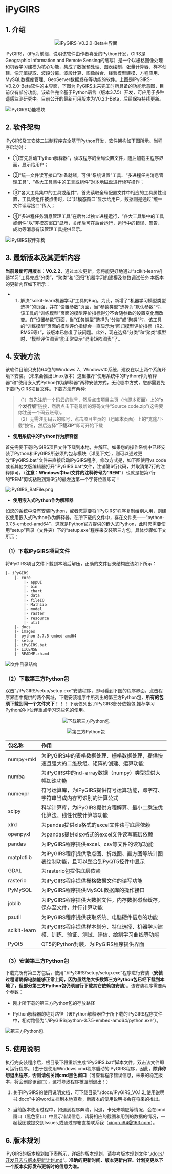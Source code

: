 # iPyGIRS

## **1. 介绍**

<div align=center>

![iPyGIRS-V0.2.0-Beta主界面](./images/iPyGIRS-V0.2.0-Beta.png)

</div>

iPyGIRS，（iPy为前缀，说明该软件由作者喜爱的Python开发，GIRS是Geographic Information and Remote Sensing的缩写）是一个以栅格图像处理和机器学习建模为核心功能，集成了数据预处理、图表绘制、张量计算器、样本创建、像元值提取、波段分离、波段计算、图像融合、经验模型建模、方程应用、MySQL数据库管理、GeoServer数据发布等功能的软件。上图是iPyGIRS-V0.2.0-Beta软件的主界面，下图为iPyGIRS未来完工时所具备的功能示意图，目前仅有部分功能。该软件完全基于Python语言（版本3.7.5）开发，可应用于多种遥感监测研究中。目前公开的最新可用版本为V0.2.1-Beta，后续保持持续更新。

![iPyGIRS功能模块](./images/iPyGIRS功能模块.png)

## **2. 软件架构**

iPyGIRS及其安装二进制程序完全基于Python开发，软件架构如下图所示。当程序启动时：

- ①首先启动“Python解释器”，读取程序的全局设置文件，随后加载主程序界面，显示给用户；

- ②“统一文件读写接口”准备就绪，可供“系统设置”工具、“多进程任务消息管理工具”、“各大工具集中的工具或组件”对本地磁盘进行读写操作；

- ③“各大工具集中的工具或组件”，首先读取全局配置文件中相应的工具属性设置，工具或组件被点击时，以“非模态窗口”显示给用户，数据则是通过“统一文件读写接口”传入；

- ④“多进程任务消息管理工具”在后台以独立进程运行，“各大工具集中的工具或组件”以“非模态窗口”显示，关闭后可在后台运行，运行中的错误、警告、成功等消息有该管理工具提供显示。

![iPyGIRS软件架构](./images/SoftwareArchitecture.png)

## **3. 最新版本及其更新内容**

**当前最新可用版本：V0.2.2**，通过本次更新，您将能更好地通过“scikit-learn机器学习”工具完成“分类”、“聚类”和“回归”机器学习的建模及参数调试任务 本版本的更新内容如下所示：

- 1. 解决“scikit-learn机器学习”工具的Bug。为此，新增了“机器学习模型类型选择”的页面，并在“设置参数”页面，当“参数类型”选择为“默认参数”时，该工具的“训练模型”页面的模型评价指标得分不会随参数的设置变化而改变。在“设置参数”页面，当“任务类型”选择为“分类”或“聚类”时，该工具的“训练模型”页面的模型评价指标会一直显示为“回归模型评价指标（R2、RMSE等）”，该版本已修复了该问题。此外，现在选择“分类”和“聚类”模型时，“模型评估图表”能正常显示“混淆矩阵图表”了。

## **4. 安装方法**

该软件目前只支持64位的Windows 7、Windows10系统，建议在以上两个系统环境下安装。（未来会推出Linux版本）这里推荐“使用系统中的Python作为解释器”和“使用嵌入式Python作为解释器”两种安装方式，无论哪中方式，您都需要先下载iPyGIRS项目文件。下载方法有两种:

>（1）首先注册一个码云的账号，然后点击项目主页（也即本页面）上的"**x个发行版**"链接，然后点击下载最新的源码文件“Source code.zip”(这需要你注册一个码云账号)。<br>
>（2）无需注册码云的账号，点击项目主页的（也即本页面）上的“克隆/下载”按钮，然后选择“**下载ZIP**"即可开始下载

- **使用系统中的Python作为解释器**

首先需要下载iPyGIRS项目文件下载到本地，并解压。如果您的操作系统中已经安装了Python和iPyGIRS所必须的包与模块（详见下文），则可以通过更改“iPyGIRS.bat”文件来直接启动iPyGIRS程序。修改方式是，如下图使用vs code或者其他文版编辑器打开“iPyGIRS.bat”文件，注销第6行代码，并取消第7行的注释即可。（**注意：Windows中bat文件的注释符号为“REM”**）也就是把第7行的“REM”剪切粘贴到第6行的最左边第一个字符位置即可！

![iPyGIRS_BatFile.png](./images/iPyGIRS_BatFile.png)

- **使用嵌入式Python作为解释器**

如您的系统中没有安装Python，或者您需要将“iPyGIRS”程序复制给别人用，则建议使用嵌入式Python作为解释器。在所下载的文件中，存在文件夹——“python-3.7.5-embed-amd64”，这就是Python官方提供的嵌入式Python，此时您需要使用“setup”目录（文件夹）下的“setup.exe”程序来安装第三方包，具体步骤如下文所示：

### **（1）下载iPyGIRS项目文件**

将iPyGIRS项目文件下载到本地后解压，正确的文件目录结构应该如下所示：

``` file directory tree
|- iPyGIRS
    |- core
        |- appUI
        |- bin
        |- chart
        |- data
        |- fileIO
        |- MathLib
        |- model
        |- raster
        |- resource
        |- util
    |- docs
    |- images
    |- python-3.7.5-embed-amd64
    |- setup
    |- iPyGIRS.bat
    |- LICENSE
    |- README.zh.md
```

![文件目录结构](./images/file_dir.png)

### **（2）下载第三方Python包**

双击“./iPyGIRS/setup/setup.exe”安装程序，即可看到下图的程序界面，点击程序界面中提供的两个网址，下载安装程序中所列出的第三方Python包，**所有的包须下载到同一个文件夹下！！！** 下表仅列出了iPyGIRS部分依赖包,推荐学习Python的小伙伴重点学习这些包的使用。

<div align=center>

![下载第三方Python包](./images/installer_program.png)

![第三方Python包](./images/python_packages.png)

</div>

包名称|作用
:-|:-
numpy+mkl|为iPyGIRS中的表格数据处理、栅格数据处理，提供快速且强大的二维数组、矩阵的创建、运算功能
numba|为iPyGIRS中的nd-array数据（numpy）类型提供大幅加速功能
numexpr|符号运算库，为iPyGIRS提供符号运算功能，即字符、字符串当成内存可识别的计算公式
scipy|科学计算库，为iPyGIRS提供方程解算、最小二乘法优化算法、线性代数计算等功能
xlrd|为pandas提供xls格式的excel文件读写底层依赖
openpyxl|为pandas提供xlsx格式的excel文件读写底层依赖
pandas|为iPyGIRS程序提供excel、csv等文件的读写功能
matplotlib|为iPyGIRS程序提供散点图、折线图、直方图等统计图表绘制功能，且可以整合到PyQT5控件中显示
GDAL|为rasterio包提供底层依赖
rasterio|为iPyGIRS程序提供栅格数据文件的读写功能
PyMySQL|为iPyGIRS程序提供MySQL数据库的操作接口
joblib|为iPyGIRS程序提供大数据文件，内存数据磁盘缓存，保存至文件，并行计算功能
psutil|为iPyGIRS程序提供获取系统、电脑硬件信息的功能
scikit-learn|为iPyGIRS程序提供样本划分、特征选择、机器学习建模、训练、验证、测试、评估、绘制学习曲线等功能
PyQt5|QT5的Python封装，为iPyGIRS程序提供界面

### **（3）安装第三方Python包**

下载完所有第三方包后，使用“./iPyGIRS/setup/setup.exe”程序进行安装（**安装过程请确保电脑能够正常上网，因为虽然绝大多数第三方Python包已经下载到本地了，但部分第三方Python包仍须自行下载其它依赖包安装**）。该安装程序需要两个参数：

- 刚才所下载的第三方Python包的存放路径

- Python解释器的绝对路径（该Python解释器位于所下载的iPyGIRS程序文件中，相对路径为“./iPyGIRS/python-3.7.5-embed-amd64/python.exe”）。

![第三方Python包](./images/RunInstaller.gif)

## **5. 使用说明**

执行完安装程序后，根目录下将重新生成“iPyGIRS.bat”脚本文件，双击该文件即可运行程序。（由于是使用Windows cmd程序启动的iPyGIRS程序，因此，**除非你想退出程序，否则请勿关闭cmd黑色窗口**（可查看程序错误信息，未来的稳定版本，将会删除该窗口），这将导致程序被强制退出！）

1. 关于iPyGIRS的使用说明文档，可下载目录"./docs/iPyGIRS_V0.1.2_使用说明书.docx"中的word文档到本地查看，新版本的使用说明书会在将来的推出。

2. 当前版本使用过程中，如遇到程序奔溃，闪退，卡死未响应等情况，会在cmd
窗口（黑色窗口）中显示错误信息，请将相应的截图和用到的数据的情况，一起截图或提交到Issues,或通过邮箱直接联系我（xingrui94@163.com）。

## **6. 版本规划**

iPyGIRS的版本规划如下表所示，详细的版本规划，请参考版本规划文件“[./docs/开发日志与版本更新计划.md](./docs/开发日志与版本更新计划.md)”。**准确的更新时间、版本更新内容、计划变更以下一个版本实际发布更新时的信息为准。**
